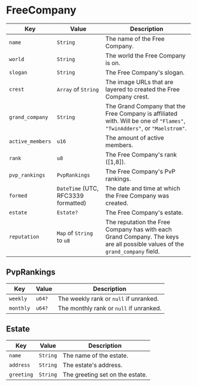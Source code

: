 # FreeCompany

|Key|Value|Description|
|---|---|---|
|`name`|`String`|The name of the Free Company.|
|`world`|`String`|The world the Free Company is on.|
|`slogan`|`String`|The Free Company's slogan.|
|`crest`|`Array` of `String`|The image URLs that are layered to created the Free Company crest.|
|`grand_company`|`String`|The Grand Company that the Free Company is affiliated with. Will be one of `"Flames"`, `"TwinAdders"`, or `"Maelstrom"`.|
|`active_members`|`u16`|The amount of active members.
|`rank`|`u8`|The Free Company's rank ([1,8]).|
|`pvp_rankings`|`PvpRankings`|The Free Company's PvP rankings.|
|`formed`|`DateTime` (UTC, RFC3339 formatted)|The date and time at which the Free Company was created.|
|`estate`|`Estate?`|The Free Company's estate.|
|`reputation`|`Map` of `String` to `u8`|The reputation the Free Company has with each Grand Company. The keys are all possible values of the `grand_company` field.|

## PvpRankings

|Key|Value|Description|
|---|---|---|
|`weekly`|`u64?`|The weekly rank or `null` if unranked.|
|`monthly`|`u64?`|The monthly rank or `null` if unranked.|

## Estate

|Key|Value|Description|
|---|---|---|
|`name`|`String`|The name of the estate.|
|`address`|`String`|The estate's address.|
|`greeting`|`String`|The greeting set on the estate.|
